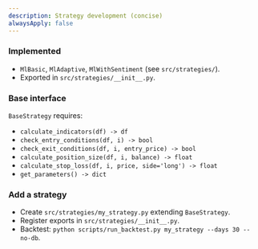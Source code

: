 ```yaml
---
description: Strategy development (concise)
alwaysApply: false
---
```


### Implemented
- `MlBasic`, `MlAdaptive`, `MlWithSentiment` (see `src/strategies/`).
- Exported in `src/strategies/__init__.py`.

### Base interface
`BaseStrategy` requires:
- `calculate_indicators(df) -> df`
- `check_entry_conditions(df, i) -> bool`
- `check_exit_conditions(df, i, entry_price) -> bool`
- `calculate_position_size(df, i, balance) -> float`
- `calculate_stop_loss(df, i, price, side='long') -> float`
- `get_parameters() -> dict`

### Add a strategy
- Create `src/strategies/my_strategy.py` extending `BaseStrategy`.
- Register exports in `src/strategies/__init__.py`.
- Backtest: `python scripts/run_backtest.py my_strategy --days 30 --no-db`.
